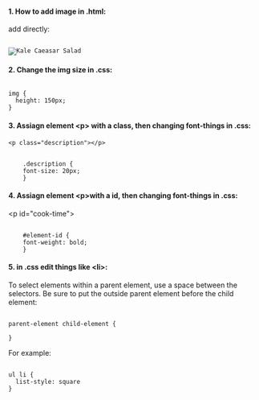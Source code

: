 #### 1. How to add image in .html:
add directly: 
<pre><code>
<img src="https://s3.amazonaws.com/codecademy-content/courses/freelance-1/unit-2/salad.jpg" alt="Kale Caeasar Salad"/>
</code></pre>
#### 2. Change the img size in .css:
<pre><code>
img {
  height: 150px;
}
</code></pre>
#### 3. Assiagn element \<p> with a class, then changing font-things in .css:
    <p class="description"></p>
<pre><code>
    .description {
    font-size: 20px;
    }
</code></pre>
#### 4. Assiagn element \<p>with a id, then changing font-things in .css:
   \<p id="cook-time"></p>
<pre><code>
    #element-id {
    font-weight: bold;
    }
</code></pre>  
#### 5. in .css edit things like \<li>:
To select elements within a parent element, use a space between the selectors. Be sure to put the outside parent element before the child element:

<pre><code>
parent-element child-element {

}
</code></pre>
For example:
<pre><code>
ul li {
  list-style: square
}
</code></pre>
